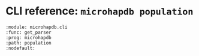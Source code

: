 # CLI reference: `microhapdb population`

```{argparse}
:module: microhapdb.cli
:func: get_parser
:prog: microhapdb
:path: population
:nodefault:
```
